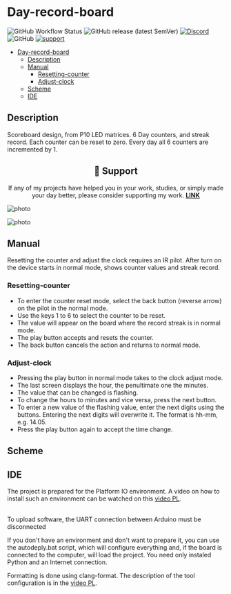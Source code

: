 # Day-record-board

![GitHub Workflow Status](https://img.shields.io/github/actions/workflow/status/InzynierDomu/Day-record-board/main.yml?logo=github&style=flat-square)
![GitHub release (latest SemVer)](https://img.shields.io/github/v/release/InzynierDomu/Day-record-board?style=flat-square)
<a href="https://discord.gg/KmW6mHdg">![Discord](https://img.shields.io/discord/815929748882587688?logo=discord&logoColor=green&style=flat-square)</a>
![GitHub](https://img.shields.io/github/license/InzynierDomu/Day-record-board?style=flat-square)
<a href="https://tipo.live/p/inzynierdomu">![support](https://img.shields.io/badge/support-tipo.live-yellow?style=flat-square)</a>

- [Day-record-board](#Day-record-board)
  - [Description](#description)
  - [Manual](#manual)
    - [Resetting-counter](#Resetting-counter)
    - [Adjust-clock](#Adjust-clock)
  - [Scheme](#scheme)
  - [IDE](#ide)

## Description
Scoreboard design, from P10 LED matrices. 6 Day counters, and streak record. Each counter can be reset to zero. Every day all 6 counters are incremented by 1.

<div align="center">
<h2>💖 Support</h2>

<p>If any of my projects have helped you in your work, studies, or simply made your day better, please consider supporting my work. <strong><a href="https://tipo.live/p/inzynierdomu">LINK</a></strong></p>
</div>

![photo](https://github.com/InzynierDomu/Day-record-board/blob/main/foto.jpg)

![photo](https://github.com/InzynierDomu/Day-record-board/blob/main/foto2.jpg)

## Manual

Resetting the counter and adjust the clock requires an IR pilot.
After turn on the device starts in normal mode, shows counter values ​​and streak record.

### Resetting-counter

- To enter the counter reset mode, select the back button (reverse arrow) on the pilot in the normal mode.
- Use the keys 1 to 6 to select the counter to be reset.
- The value will appear on the board where the record streak is in normal mode.
- The play button accepts and resets the counter.
- The back button cancels the action and returns to normal mode.

### Adjust-clock

- Pressing the play button in normal mode takes to the clock adjust mode.
- The last screen displays the hour, the penultimate one the minutes.
- The value that can be changed is flashing.
- To change the hours to minutes and vice versa, press the next button.
- To enter a new value of the flashing value, enter the next digits using the buttons. Entering the next digits will overwrite it. The format is hh-mm, e.g. 14.05.
- Press the play button again to accept the time change.

## Scheme
## IDE
The project is prepared for the Platform IO environment. A video on how to install such an environment can be watched on this [video PL](https://youtu.be/Em9NuebT2Kc).
<br><br>

To upload software, the UART connection between Arduino must be disconnected

If you don't have an environment and don't want to prepare it, you can use the autodeply.bat script, which will configure everything and, if the board is connected to the computer, will load the project. You need only instaled Python and an Internet connection.

Formatting is done using clang-format. The description of the tool configuration is in the [video PL](https://youtu.be/xxuaOG0WjIE).
<br><br>

